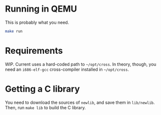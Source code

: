 # Running in QEMU
This is probably what you need.

```bash
make run
```

# Requirements
WIP. Current uses a hard-coded path to `~/opt/cross`.
In theory, though, you need an `i686-elf-gcc` cross-compiler
installed in `~/opt/cross`.

# Getting a C library
You need to download the sources of `newlib`, and
save them in `lib/newlib`. Then, run `make lib` to
build the C library.